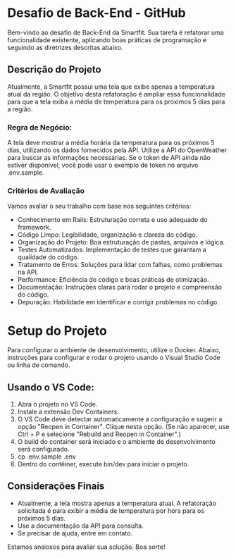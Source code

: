# Desafio de Back-End - GitHub
Bem-vindo ao desafio de Back-End da Smartfit. Sua tarefa é refatorar uma funcionalidade existente, aplicando boas práticas de programação e seguindo as diretrizes descritas abaixo.

## Descrição do Projeto
Atualmente, a Smartfit possui uma tela que exibe apenas a temperatura atual da região. O objetivo desta refatoração é ampliar essa funcionalidade para que a tela exiba a média de temperatura para os próximos 5 dias para a região.

### Regra de Negócio:
A tela deve mostrar a média horária da temperatura para os próximos 5 dias, utilizando os dados fornecidos pela API.
Utilize a API do OpenWeather para buscar as informações necessárias. Se o token de API ainda não estiver disponível, você pode usar o exemplo de token no arquivo .env.sample.

### Critérios de Avaliação
Vamos avaliar o seu trabalho com base nos seguintes critérios:

- Conhecimento em Rails: Estruturação correta e uso adequado do framework.
- Código Limpo: Legibilidade, organização e clareza do código.
- Organização do Projeto: Boa estruturação de pastas, arquivos e lógica.
- Testes Automatizados: Implementação de testes que garantam a qualidade do código.
- Tratamento de Erros: Soluções para lidar com falhas, como problemas na API.
- Performance: Eficiência do código e boas práticas de otimização.
- Documentação: Instruções claras para rodar o projeto e compreensão do código.
- Depuração: Habilidade em identificar e corrigir problemas no código.

# Setup do Projeto

Para configurar o ambiente de desenvolvimento, utilize o Docker. Abaixo, instruções para configurar e rodar o projeto usando o Visual Studio Code ou linha de comando.

## Usando o VS Code:

1. Abra o projeto no VS Code.
2. Instale a extensão Dev Containers.
3. O VS Code deve detectar automaticamente a configuração e sugerir a opção "Reopen in Container". Clique nesta opção. (Se não aparecer, use Ctrl + P e selecione "Rebuild and Reopen in Container".)
4. O build do container será iniciado e o ambiente de desenvolvimento será configurado.
5. cp .env.sample .env
6. Dentro do contêiner, execute bin/dev para iniciar o projeto.

## Considerações Finais

- Atualmente, a tela mostra apenas a temperatura atual. A refatoração solicitada é para exibir a média de temperatura por hora para os próximos 5 dias.
- Use a documentação da API para consulta.
- Se precisar de ajuda, entre em contato.

Estamos ansiosos para avaliar sua solução. Boa sorte!

